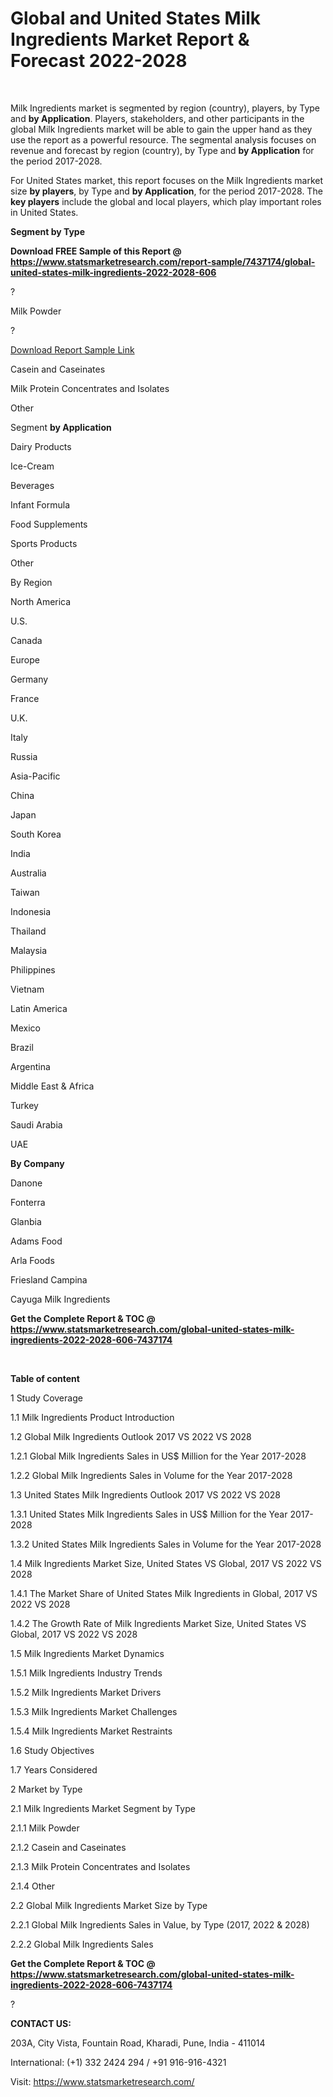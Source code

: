 <h1>Global and United States Milk Ingredients Market Report & Forecast 2022-2028</h1><br/><p>Milk Ingredients market is segmented by region (country), players, by Type and <strong>by Application</strong>. Players, stakeholders, and other participants in the global Milk Ingredients market will be able to gain the upper hand as they use the report as a powerful resource. The segmental analysis focuses on revenue and forecast by region (country), by Type and <strong>by Application</strong> for the period 2017-2028.</p>
 
 
 
 <p>For United States market, this report focuses on the Milk Ingredients market size <strong>by players</strong>, by Type and <strong>by Application</strong>, for the period 2017-2028. The <strong>key players</strong> include the global and local players, which play important roles in United States.</p>
 
 
 
 <p><strong>Segment by Type</strong></p>
 
 
 
 <div><b>Download FREE Sample of this Report @ <a href="https://www.statsmarketresearch.com/download-free-sample/7437174/global-united-states-milk-ingredients-2022-2028-606">https://www.statsmarketresearch.com/report-sample/7437174/global-united-states-milk-ingredients-2022-2028-606</a></b></div>
 
 
 
 <p>? </p>
 
 
 
 <p>Milk Powder</p>
 
 
 
 <p>? </p>
 
 
 
 <p><a href="https://www.statsmarketresearch.com/download-free-sample/7437174/global-united-states-milk-ingredients-2022-2028-606">Download Report Sample Link</a></p>
 
 
 
 <p>Casein and Caseinates</p>
 
 
 
 <p>Milk Protein Concentrates and Isolates</p>
 
 
 
 <p>Other</p>
 
 
 
 <p>Segment <strong>by Application</strong></p>
 
 
 
 <p>Dairy Products</p>
 
 
 
 <p>Ice-Cream</p>
 
 
 
 <p>Beverages</p>
 
 
 
 <p>Infant Formula</p>
 
 
 
 <p>Food Supplements</p>
 
 
 
 <p>Sports Products</p>
 
 
 
 <p>Other</p>
 
 
 
 <p>By Region</p>
 
 
 
 <p>North America</p>
 
 
 
 <p>U.S.</p>
 
 
 
 <p>Canada</p>
 
 
 
 <p>Europe</p>
 
 
 
 <p>Germany</p>
 
 
 
 <p>France</p>
 
 
 
 <p>U.K.</p>
 
 
 
 <p>Italy</p>
 
 
 
 <p>Russia</p>
 
 
 
 <p>Asia-Pacific</p>
 
 
 
 <p>China</p>
 
 
 
 <p>Japan</p>
 
 
 
 <p>South Korea</p>
 
 
 
 <p>India</p>
 
 
 
 <p>Australia</p>
 
 
 
 <p>Taiwan</p>
 
 
 
 <p>Indonesia</p>
 
 
 
 <p>Thailand</p>
 
 
 
 <p>Malaysia</p>
 
 
 
 <p>Philippines</p>
 
 
 
 <p>Vietnam</p>
 
 
 
 <p>Latin America</p>
 
 
 
 <p>Mexico</p>
 
 
 
 <p>Brazil</p>
 
 
 
 <p>Argentina</p>
 
 
 
 <p>Middle East & Africa</p>
 
 
 
 <p>Turkey</p>
 
 
 
 <p>Saudi Arabia</p>
 
 
 
 <p>UAE</p>
 
 
 
 <p><strong>By Company</strong></p>
 
 
 
 <p>Danone</p>
 
 
 
 <p>Fonterra</p>
 
 
 
 <p>Glanbia</p>
 
 
 
 <p>Adams Food</p>
 
 
 
 <p>Arla Foods</p>
 
 
 
 <p>Friesland Campina</p>
 
 
 
 <p>Cayuga Milk Ingredients</p>
 
 
 
 <div><b>Get the Complete Report & TOC @ <a href="https://www.statsmarketresearch.com/global-united-states-milk-ingredients-2022-2028-606-7437174">https://www.statsmarketresearch.com/global-united-states-milk-ingredients-2022-2028-606-7437174</a></b></div>
 
 
 
 <p><br />
 
 <b>Table of content</b></p>
 
 
 
 <p>1 Study Coverage<br />
 
 1.1 Milk Ingredients Product Introduction<br />
 
 1.2 Global Milk Ingredients Outlook 2017 VS 2022 VS 2028<br />
 
 1.2.1 Global Milk Ingredients Sales in US$ Million for the Year 2017-2028<br />
 
 1.2.2 Global Milk Ingredients Sales in Volume for the Year 2017-2028<br />
 
 1.3 United States Milk Ingredients Outlook 2017 VS 2022 VS 2028<br />
 
 1.3.1 United States Milk Ingredients Sales in US$ Million for the Year 2017-2028<br />
 
 1.3.2 United States Milk Ingredients Sales in Volume for the Year 2017-2028<br />
 
 1.4 Milk Ingredients Market Size, United States VS Global, 2017 VS 2022 VS 2028<br />
 
 1.4.1 The Market Share of United States Milk Ingredients in Global, 2017 VS 2022 VS 2028<br />
 
 1.4.2 The Growth Rate of Milk Ingredients Market Size, United States VS Global, 2017 VS 2022 VS 2028<br />
 
 1.5 Milk Ingredients Market Dynamics<br />
 
 1.5.1 Milk Ingredients Industry Trends<br />
 
 1.5.2 Milk Ingredients Market Drivers<br />
 
 1.5.3 Milk Ingredients Market Challenges<br />
 
 1.5.4 Milk Ingredients Market Restraints<br />
 
 1.6 Study Objectives<br />
 
 1.7 Years Considered<br />
 
 2 Market by Type<br />
 
 2.1 Milk Ingredients Market Segment by Type<br />
 
 2.1.1 Milk Powder<br />
 
 2.1.2 Casein and Caseinates<br />
 
 2.1.3 Milk Protein Concentrates and Isolates<br />
 
 2.1.4 Other<br />
 
 2.2 Global Milk Ingredients Market Size by Type<br />
 
 2.2.1 Global Milk Ingredients Sales in Value, by Type (2017, 2022 & 2028)<br />
 
 2.2.2 Global Milk Ingredients Sales</p>
 
 
 
 <div><b>Get the Complete Report & TOC @ <a href="https://www.statsmarketresearch.com/global-united-states-milk-ingredients-2022-2028-606-7437174">https://www.statsmarketresearch.com/global-united-states-milk-ingredients-2022-2028-606-7437174</a></b></div>
 
 
 
 <p>? </p>
 
 
 
 <p><b>CONTACT US:</b><br />
 
 203A, City Vista, Fountain Road, Kharadi, Pune, India - 411014<br />
 
 International: (+1) 332 2424 294 / +91 916-916-4321<br />
 
 Visit: <a href="https://www.statsmarketresearch.com/">https://www.statsmarketresearch.com/</a></p>
